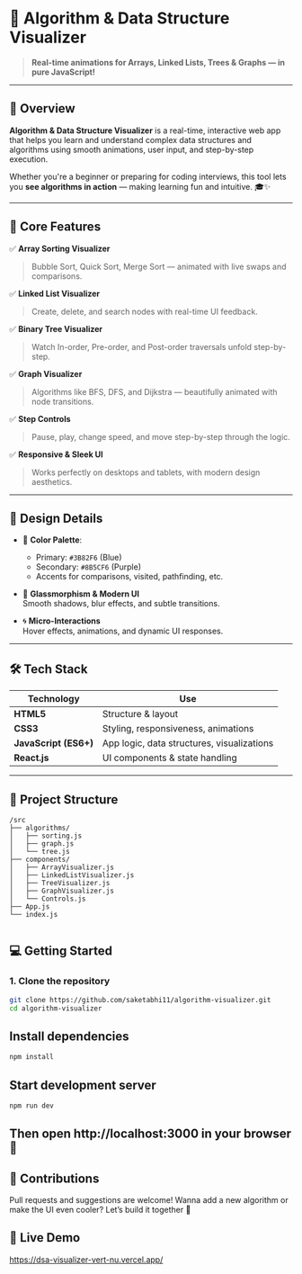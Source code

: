 # 🧠 Algorithm & Data Structure Visualizer  
> **Real-time animations for Arrays, Linked Lists, Trees & Graphs — in pure JavaScript!**  

---

## 🚀 Overview

**Algorithm & Data Structure Visualizer** is a real-time, interactive web app that helps you learn and understand complex data structures and algorithms using smooth animations, user input, and step-by-step execution.

Whether you're a beginner or preparing for coding interviews, this tool lets you **see algorithms in action** — making learning fun and intuitive. 🎓✨

---

## 🌟 Core Features

✅ **Array Sorting Visualizer**  
> Bubble Sort, Quick Sort, Merge Sort — animated with live swaps and comparisons.

✅ **Linked List Visualizer**  
> Create, delete, and search nodes with real-time UI feedback.

✅ **Binary Tree Visualizer**  
> Watch In-order, Pre-order, and Post-order traversals unfold step-by-step.

✅ **Graph Visualizer**  
> Algorithms like BFS, DFS, and Dijkstra — beautifully animated with node transitions.

✅ **Step Controls**  
> Pause, play, change speed, and move step-by-step through the logic.

✅ **Responsive & Sleek UI**  
> Works perfectly on desktops and tablets, with modern design aesthetics.

---

## 🎨 Design Details

- 🎨 **Color Palette**:  
  - Primary: `#3B82F6` (Blue)  
  - Secondary: `#8B5CF6` (Purple)  
  - Accents for comparisons, visited, pathfinding, etc.

- 💎 **Glassmorphism & Modern UI**  
  Smooth shadows, blur effects, and subtle transitions.

- 🌀 **Micro-Interactions**  
  Hover effects, animations, and dynamic UI responses.

---

## 🛠️ Tech Stack

| Technology | Use |
|------------|-----|
| **HTML5** | Structure & layout |
| **CSS3**  | Styling, responsiveness, animations |
| **JavaScript (ES6+)** | App logic, data structures, visualizations |
| **React.js** | UI components & state handling |

---

## 📁 Project Structure

```plaintext
/src
├── algorithms/
│   ├── sorting.js
│   ├── graph.js
│   └── tree.js
├── components/
│   ├── ArrayVisualizer.js
│   ├── LinkedListVisualizer.js
│   ├── TreeVisualizer.js
│   ├── GraphVisualizer.js
│   └── Controls.js
├── App.js
└── index.js


```

## 💻 Getting Started

### 1. Clone the repository
```bash
git clone https://github.com/saketabhi11/algorithm-visualizer.git
cd algorithm-visualizer
```
## Install dependencies
```bash
npm install
```
## Start development server
``` bash
npm run dev
```
## Then open http://localhost:3000 in your browser 🎉
## 🤝 Contributions
Pull requests and suggestions are welcome!
Wanna add a new algorithm or make the UI even cooler?
Let’s build it together 🚀
## 🔗 Live Demo
https://dsa-visualizer-vert-nu.vercel.app/
